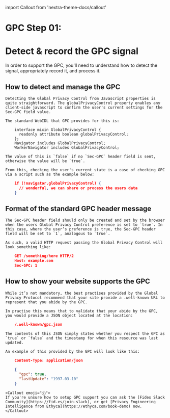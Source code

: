 import Callout from 'nextra-theme-docs/callout'

# GPC Step 01:
# Detect & record the GPC signal
In order to support the GPC, you'll need to understand how to detect the signal, appropriately record it, and process it.

## How to detect and manage the GPC
    Detecting the Global Privacy Control from Javascript properties is quite straightforward. The globalPrivacyControl property enables any client-side javascript to confirm the user's current settings for the Sec-GPC field value.

    The standard WebIDL that GPC provides for this is:

```
    interface mixin GlobalPrivacyControl {
      readonly attribute boolean globalPrivacyControl;
    };
    Navigator includes GlobalPrivacyControl;
    WorkerNavigator includes GlobalPrivacyControl;
```

    The value of this is `false` if no `Sec-GPC` header field is sent, otherwise the value will be `true`. 

    From this, checking the user's current state is a case of checking GPC via a script such as the example below:

```json
    if (!navigator.globalPrivacyControl) {
      // wonderful, we can share or process the users data
    }
```

## Format of the standard GPC header message
    The Sec-GPC header field should only be created and set by the browser when the users Global Privacy Control preference is set to `true`. In this case, where the user’s preference is true, the Sec-GPC header field will be set to `1`, analogous to `true`.

    As such, a valid HTTP request passing the Global Privacy Control will look something like:


```json
    GET /something/here HTTP/2
    Host: example.com
    Sec-GPC: 1
```

## How to show your website supports the GPC
    While it’s not mandatory, the best practises provided by the Global Privacy Protocol recommend that your site provide a .well-known URL to represent that you abide by the GPC. 

    In practise this means that to validate that your abide by the GPC, you would provide a JSON object located at the location:


```json
    /.well-known/gpc.json
```

    The contents of this JSON simply states whether you respect the GPC as `true` or `false` and the timestamp for when this resource was last updated.

    An example of this provided by the GPC will look like this:


```json
    Content-Type: application/json

    {
      "gpc": true,
      "lastUpdate": "1997-03-10"
    }
```

    <Callout emoji="ⓘ">
    If you're unsure how to setup GPC support you can ask the [Fides Slack Community](https://fid.es/join-slack), or get [Privacy Engineering Intelligence from Ethyca](https://ethyca.com/book-demo) now.
    </Callout>
